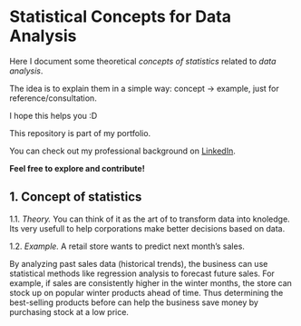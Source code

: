 # Statistical Concepts for Data Analysis

Here I document some theoretical *concepts of statistics* related to *data analysis*.

The idea is to explain them in a simple way: concept → example, just for reference/consultation.

I hope this helps you :D

This repository is part of my portfolio.  

You can check out my professional background on [LinkedIn](https://www.linkedin.com/in/leonardo-oliveira-01801518a/).

**Feel free to explore and contribute!**

## 1. Concept of statistics

1.1. *Theory.* You can think of it as the art of to transform data into knoledge. Its very usefull to help corporations make better decisions based on data.

1.2. *Example.* A retail store wants to predict next month’s sales.

By analyzing past sales data (historical trends), the business can use statistical methods like regression analysis to forecast future sales. For example, if sales are consistently higher in the winter months, the store can stock up on popular winter products ahead of time. Thus determining the best-selling products before can help the business save money by purchasing stock at a low price.
